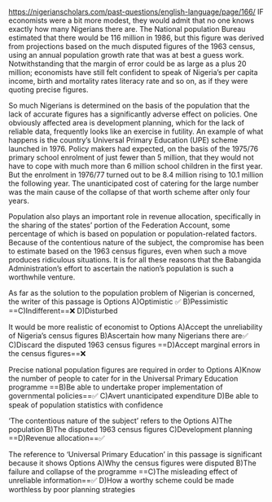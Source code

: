 https://nigerianscholars.com/past-questions/english-language/page/166/
IF economists were a bit more modest, they would admit that no one knows exactly how many Nigerians there are. The National population Bureau estimated that there would be 116 million in 1986, but this figure was derived from projections based on the much disputed figures of the 1963 census, using an annual population growth rate that was at best a guess work. Notwithstanding that the margin of error could be as large as a plus 20 million; economists have still felt confident to speak of Nigeria’s per capita income, birth and mortality rates literacy rate and so on, as if they were quoting precise figures.

So much Nigerians is determined on the basis of the population that the lack of accurate figures has a significantly adverse effect on policies. One obviously affected area is development planning, which for the lack of reliable data, frequently looks like an exercise in futility. An example of what happens is the country’s Universal Primary Education (UPE) scheme launched in 1976. Policy makers had expected, on the basis of the 1975/76 primary school enrolment of just fewer than 5 million, that they would not have to cope with much more than 6 million school children in the first year. But the enrolment in 1976/77 turned out to be 8.4 million rising to 10.1 million the following year. The unanticipated cost of catering for the large number was the main cause of the collapse of that worth scheme after only four years.

Population also plays an important role in revenue allocation, specifically in the sharing of the states’ portion of the Federation Account, some percentage of which is based on population or population-related factors. Because of the contentious nature of the subject, the compromise has been to estimate based on the 1963 census figures, even when such a move produces ridiculous situations. It is for all these reasons that the Babangida Administration’s effort to ascertain the nation’s population is such a worthwhile venture.

As far as the solution to the population problem of Nigerian is concerned, the writer of this passage is
Options
A)Optimistic ✅
B)Pessimistic
==C)Indifferent==❌
D)Disturbed

It would be more realistic of economist to
Options
A)Accept the unreliability of Nigeria’s census figures
B)Ascertain how many Nigerians there are✅
C)Discard the disputed 1963 census figures
==D)Accept marginal errors in the census figures==❌

Precise national population figures are required in order to
Options
A)Know the number of people to cater for in the Universal Primary Education programme
==B)Be able to undertake proper implementation of governmental policies==✅
C)Avert unanticipated expenditure
D)Be able to speak of population statistics with confidence

‘The contentious nature of the subject’ refers to the
Options
A)The population
B)The disputed 1963 census figures
C)Development planning
==D)Revenue allocation==✅

The reference to ‘Universal Primary Education’ in this passage is significant because it shows
Options
A)Why the census figures were disputed
B)The failure and collapse of the programme
==C)The misleading effect of unreliable information==✅
D)How a worthy scheme could be made worthless by poor planning strategies